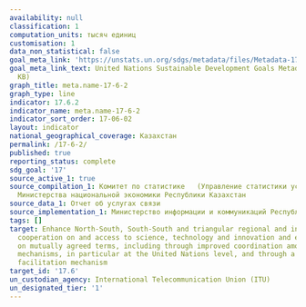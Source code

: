 ```yaml
---
availability: null
classification: 1
computation_units: тысяч единиц
customisation: 1
data_non_statistical: false
goal_meta_link: 'https://unstats.un.org/sdgs/metadata/files/Metadata-17-06-02.pdf '
goal_meta_link_text: United Nations Sustainable Development Goals Metadata (PDF 211
  KB)
graph_title: meta.name-17-6-2
graph_type: line
indicator: 17.6.2
indicator_name: meta.name-17-6-2
indicator_sort_order: 17-06-02
layout: indicator
national_geographical_coverage: Казахстан
permalink: /17-6-2/
published: true
reporting_status: complete
sdg_goal: '17'
source_active_1: true
source_compilation_1: Комитет по статистике   (Управление статистики услуг и энергетики)
  Министерства национальной экономики Республики Казахстан
source_data_1: Отчет об услугах связи
source_implementation_1: Министерство информации и коммуникаций Республики Казахстан
tags: []
target: Enhance North-South, South-South and triangular regional and international
  cooperation on and access to science, technology and innovation and enhance knowledge-sharing
  on mutually agreed terms, including through improved coordination among existing
  mechanisms, in particular at the United Nations level, and through a global technology
  facilitation mechanism
target_id: '17.6'
un_custodian_agency: International Telecommunication Union (ITU)
un_designated_tier: '1'
---
```

